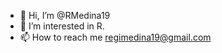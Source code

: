 - 👋 Hi, I’m @RMedina19
- 👀 I’m interested in R. 
- 📫 How to reach me regimedina19@gmail.com

<!---
RMedina19/RMedina19 is a ✨ special ✨ repository because its `README.md` (this file) appears on your GitHub profile.
You can click the Preview link to take a look at your changes.
--->
